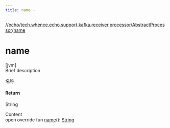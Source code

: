 ```yaml
---
title: name -
---
```

//[echo](../../index.md)/[tech.whence.echo.support.kafka.receiver.processor](../index.md)/[AbstractProcessor](index.md)/[name](name.md)



# name  
[jvm]  
Brief description  


名称



#### Return  


String

  
Content  
open override fun [name](name.md)(): [String](https://kotlinlang.org/api/latest/jvm/stdlib/kotlin/-string/index.html)  



